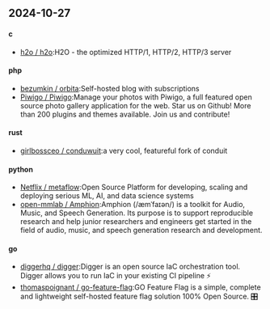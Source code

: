 ## 2024-10-27
#### c
* [h2o / h2o](https://github.com/h2o/h2o):H2O - the optimized HTTP/1, HTTP/2, HTTP/3 server
#### php
* [bezumkin / orbita](https://github.com/bezumkin/orbita):Self-hosted blog with subscriptions
* [Piwigo / Piwigo](https://github.com/Piwigo/Piwigo):Manage your photos with Piwigo, a full featured open source photo gallery application for the web. Star us on Github! More than 200 plugins and themes available. Join us and contribute!
#### rust
* [girlbossceo / conduwuit](https://github.com/girlbossceo/conduwuit):a very cool, featureful fork of conduit
#### python
* [Netflix / metaflow](https://github.com/Netflix/metaflow):Open Source Platform for developing, scaling and deploying serious ML, AI, and data science systems
* [open-mmlab / Amphion](https://github.com/open-mmlab/Amphion):Amphion (/æmˈfaɪən/) is a toolkit for Audio, Music, and Speech Generation. Its purpose is to support reproducible research and help junior researchers and engineers get started in the field of audio, music, and speech generation research and development.
#### go
* [diggerhq / digger](https://github.com/diggerhq/digger):Digger is an open source IaC orchestration tool. Digger allows you to run IaC in your existing CI pipeline ⚡️
* [thomaspoignant / go-feature-flag](https://github.com/thomaspoignant/go-feature-flag):GO Feature Flag is a simple, complete and lightweight self-hosted feature flag solution 100% Open Source. 🎛️
